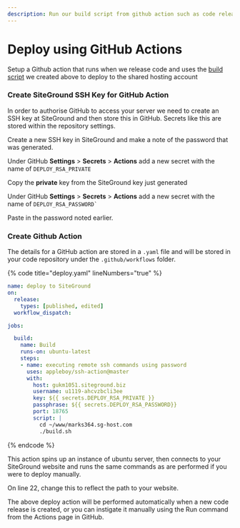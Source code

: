 ```yaml
---
description: Run our build script from github action such as code release
---
```


# Deploy using GitHub Actions

Setup a Github action that runs when we release code and uses the [build script](create-a-deployment-script.md) we created above to deploy to the shared hosting account

### Create SiteGround SSH Key for GitHub Action

In order to authorise GitHub to access your server we need to create an SSH key at SiteGround and then store this in GitHub.  Secrets like this are stored within the repository settings.

Create a new SSH key in SiteGround and make a note of the password that was generated.

Under GitHub **Settings** > **Secrets** > **Actions** add a new secret with the name of `DEPLOY_RSA_PRIVATE`

Copy the **private** key from the SiteGround key just generated

Under GitHub **Settings** > **Secrets** > **Actions** add a new secret with the name of `` DEPLOY_RSA_PASSWORD` ``

Paste in the password noted earlier.

### Create Github Action

The details for a GitHub action are stored in a `.yaml` file and will be stored in your code repository under the `.github/workflows` folder.

{% code title="deploy.yaml" lineNumbers="true" %}
```yaml
name: deploy to SiteGround
on:
  release:
    types: [published, edited]
  workflow_dispatch:

jobs:

  build:
    name: Build
    runs-on: ubuntu-latest
    steps:
    - name: executing remote ssh commands using password
      uses: appleboy/ssh-action@master
      with:
        host: gukm1051.siteground.biz
        username: u1119-ahcvzbcli3ee
        key: ${{ secrets.DEPLOY_RSA_PRIVATE }}
        passphrase: ${{ secrets.DEPLOY_RSA_PASSWORD}}
        port: 18765
        script: |
          cd ~/www/marks364.sg-host.com
          ./build.sh
```
{% endcode %}

This action spins up an instance of ubuntu server, then connects to your SiteGround website and runs the same commands as are performed if you were to deploy manually.

On line 22, change this to reflect the path to your website.

The above deploy action will be performed automatically when a new code release is created, or you can instigate it manually using the Run command from the Actions page in GitHub.

